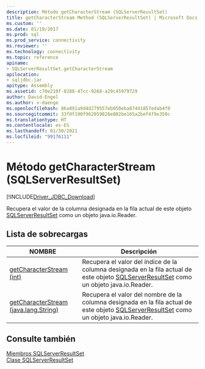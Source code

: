 ```yaml
---
description: Método getCharacterStream (SQLServerResultSet)
title: getCharacterStream Method (SQLServerResultSet) | Microsoft Docs
ms.custom: ''
ms.date: 01/19/2017
ms.prod: sql
ms.prod_service: connectivity
ms.reviewer: ''
ms.technology: connectivity
ms.topic: reference
apiname:
- SQLServerResultSet.getCharacterStream
apilocation:
- sqljdbc.jar
apitype: Assembly
ms.assetid: c70e210f-0288-47cc-9268-a29c45979729
author: David-Engel
ms.author: v-daenge
ms.openlocfilehash: 86a891a9d4d279557eb050eba87441857edab4f0
ms.sourcegitcommit: 33f0f190f962059826e002be165a2bef4f9e350c
ms.translationtype: HT
ms.contentlocale: es-ES
ms.lasthandoff: 01/30/2021
ms.locfileid: "99176111"
---
```

# <a name="getcharacterstream-method-sqlserverresultset"></a>Método getCharacterStream (SQLServerResultSet)
[!INCLUDE[Driver_JDBC_Download](../../../includes/driver_jdbc_download.md)]

  Recupera el valor de la columna designada en la fila actual de este objeto [SQLServerResultSet](../../../connect/jdbc/reference/sqlserverresultset-class.md) como un objeto java.io.Reader.  
  
## <a name="overload-list"></a>Lista de sobrecargas  
  
|NOMBRE|Descripción|  
|----------|-----------------|  
|[getCharacterStream (int)](../../../connect/jdbc/reference/getcharacterstream-method-int.md)|Recupera el valor del índice de la columna designada en la fila actual de este objeto [SQLServerResultSet](../../../connect/jdbc/reference/sqlserverresultset-class.md) como un objeto java.io.Reader.|  
|[getCharacterStream (java.lang.String)](../../../connect/jdbc/reference/getcharacterstream-method-java-lang-string.md)|Recupera el valor del nombre de la columna designada en la fila actual de este objeto [SQLServerResultSet](../../../connect/jdbc/reference/sqlserverresultset-class.md) como un objeto java.io.Reader.|  
  
## <a name="see-also"></a>Consulte también  
 [Miembros SQLServerResultSet](../../../connect/jdbc/reference/sqlserverresultset-members.md)   
 [Clase SQLServerResultSet](../../../connect/jdbc/reference/sqlserverresultset-class.md)  
  
  
